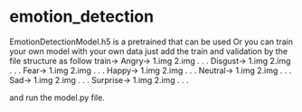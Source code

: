 # emotion_detection

EmotionDetectionModel.h5 is a pretrained that can be used 
Or you can train your own model with your own data just add the train and validation by the file structure as follow
train->
  Angry->
    1.img
    2.img
    .
    .
    .
  Disgust->
    1.img
    2.img
    .
    .
    .
  Fear->
    1.img
    2.img
    .
    .
    .
  Happy->
    1.img
    2.img
    .
    .
    .
  Neutral->
    1.img
    2.img
    .
    .
    .
  Sad->
    1.img
    2.img
    .
    .
    .
  Surprise->
    1.img
    2.img
    .
    .
    .    
    
 and run the model.py file.
